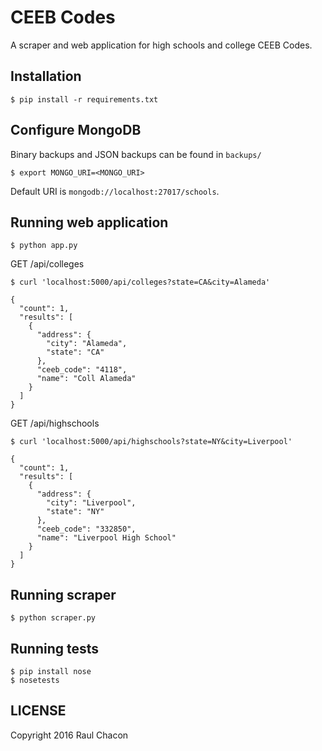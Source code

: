 # CEEB Codes

A scraper and web application for high schools and college CEEB Codes.


## Installation

```
$ pip install -r requirements.txt
```


## Configure MongoDB

Binary backups and JSON backups can be found in `backups/`

```
$ export MONGO_URI=<MONGO_URI>
```

Default URI is `mongodb://localhost:27017/schools`.


## Running web application

```
$ python app.py
```

GET /api/colleges

```
$ curl 'localhost:5000/api/colleges?state=CA&city=Alameda'
```

```
{
  "count": 1,
  "results": [
    {
      "address": {
        "city": "Alameda",
        "state": "CA"
      },
      "ceeb_code": "4118",
      "name": "Coll Alameda"
    }
  ]
}
```

GET /api/highschools

```
$ curl 'localhost:5000/api/highschools?state=NY&city=Liverpool'
```

```
{
  "count": 1,
  "results": [
    {
      "address": {
        "city": "Liverpool",
        "state": "NY"
      },
      "ceeb_code": "332850",
      "name": "Liverpool High School"
    }
  ]
}
```


## Running scraper

```
$ python scraper.py
```


## Running tests

```
$ pip install nose
$ nosetests
```


## LICENSE

Copyright 2016 Raul Chacon
